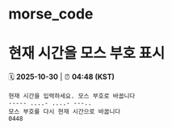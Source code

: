 # morse_code
# 현재 시간을 모스 부호 표시
<!-- MORSE_TIME_START -->
🗓️ **2025-10-30** | ⏰ **04:48 (KST)**

```
현재 시간을 입력하세요. 모스 부호로 바꿉니다
----- ....- ....- ---..
모스 부호를 다시 현재 시간으로 바꿉니다
0448
```
<!-- MORSE_TIME_END -->
